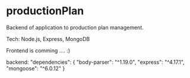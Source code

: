 # productionPlan

Backend of application to production plan management.

Tech: Node.js, Express, MongoDB

Frontend is comming .... :)



backend:
"dependencies": {
"body-parser": "^1.19.0",
"express": "^4.17.1",
"mongoose": "^6.0.12"
}
